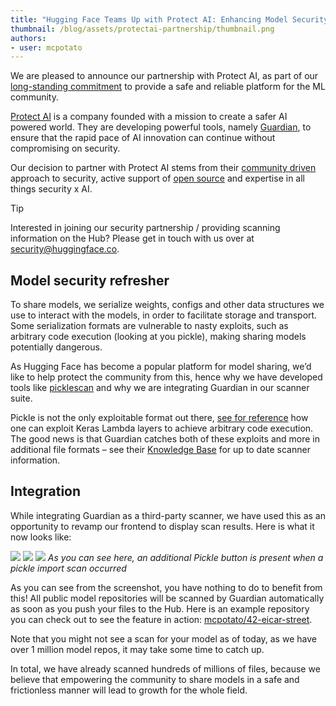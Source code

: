 ```yaml
---
title: "Hugging Face Teams Up with Protect AI: Enhancing Model Security for the ML Community"
thumbnail: /blog/assets/protectai-partnership/thumbnail.png
authors:
- user: mcpotato
---
```



We are pleased to announce our partnership with Protect AI, as part of our [long-standing commitment](https://huggingface.co/blog/2024-security-features) to provide a safe and reliable platform for the ML community.

[Protect AI](https://protectai.com/) is a company founded with a mission to create a safer AI powered world. They are developing powerful tools, namely [Guardian](https://protectai.com/guardian), to ensure that the rapid pace of AI innovation can continue without compromising on security.

Our decision to partner with Protect AI stems from their [community driven](https://huntr.com/) approach to security, active support of [open source](https://github.com/protectai) and expertise in all things security x AI.

> [!TIP]
> Interested in joining our security partnership / providing scanning information on the Hub? Please get in touch with us over at security@huggingface.co.

## Model security refresher

To share models, we serialize weights, configs and other data structures we use to interact with the models, in order to facilitate storage and transport. Some serialization formats are vulnerable to nasty exploits, such as arbitrary code execution (looking at you pickle), making sharing models potentially dangerous.

As Hugging Face has become a popular platform for model sharing, we’d like to help protect the community from this, hence why we have developed tools like [picklescan](https://github.com/mmaitre314/picklescan) and why we are integrating Guardian in our scanner suite.

Pickle is not the only exploitable format out there, [see for reference](https://github.com/Azure/counterfit/wiki/Abusing-ML-model-file-formats-to-create-malware-on-AI-systems:-A-proof-of-concept) how one can exploit Keras Lambda layers to achieve arbitrary code execution. The good news is that Guardian catches both of these exploits and more in additional file formats – see their [Knowledge Base](https://protectai.com/insights/knowledge-base/) for up to date scanner information.


## Integration

While integrating Guardian as a third-party scanner, we have used this as an opportunity to revamp our frontend to display scan results. Here is what it now looks like:

<img class="block" src="https://huggingface.co/datasets/huggingface/documentation-images/resolve/main/hub/third-party-scans-list.png"/>

<img class="block" src="https://huggingface.co/datasets/huggingface/documentation-images/resolve/main/hub/security-scanner-status-banner.png"/>

<img class="block" src="https://huggingface.co/datasets/huggingface/documentation-images/resolve/main/hub/security-scanner-pickle-import-list.png"/>
<em>As you can see here, an additional Pickle button is present when a pickle import scan occurred</em>

As you can see from the screenshot, you have nothing to do to benefit from this! All public model repositories will be scanned by Guardian automatically as soon as you push your files to the Hub. Here is an example repository you can check out to see the feature in action: [mcpotato/42-eicar-street](https://huggingface.co/mcpotato/42-eicar-street).

Note that you might not see a scan for your model as of today, as we have over 1 million model repos, it may take some time to catch up.

In total, we have already scanned hundreds of millions of files, because we believe that empowering the community to share models in a safe and frictionless manner will lead to growth for the whole field.
